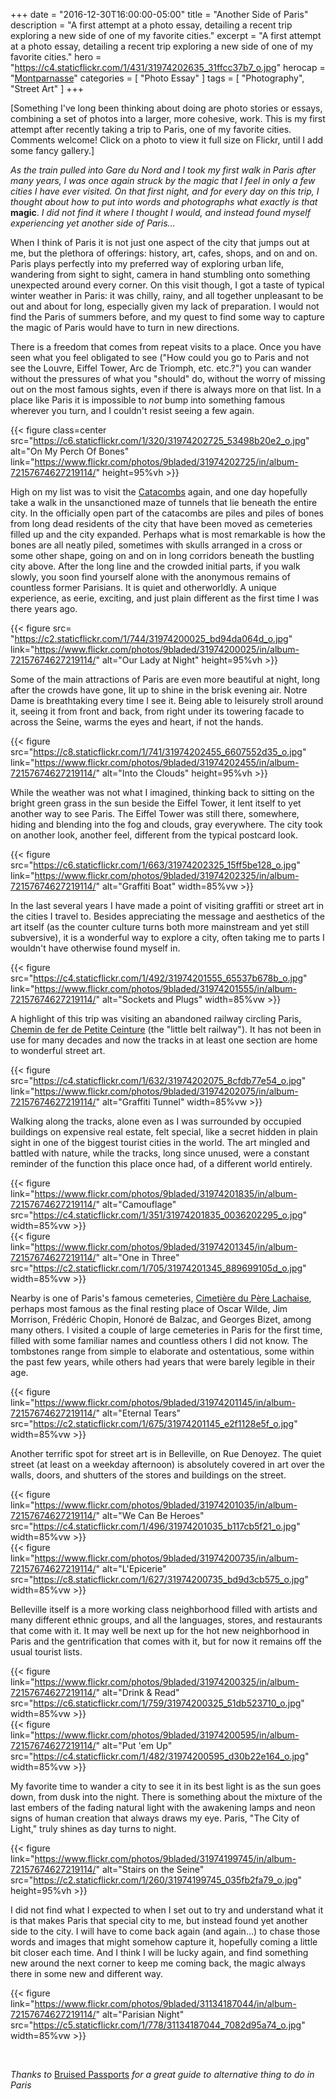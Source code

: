 +++
date = "2016-12-30T16:00:00-05:00"
title = "Another Side of Paris"
description = "A first attempt at a photo essay, detailing a recent trip exploring a new side of one of my favorite cities."
excerpt = "A first attempt at a photo essay, detailing a recent trip exploring a new side of one of my favorite cities."
hero = "https://c4.staticflickr.com/1/431/31974202635_31ffcc37b7_o.jpg"
herocap = "[Montparnasse](https://www.flickr.com/photos/9bladed/31974202635/in/album-72157674627219114/)"
categories = [ "Photo Essay" ]
tags = [ "Photography", "Street Art" ]
+++

[Something I've long been thinking about doing are photo stories or essays, combining a set of photos into a larger, more cohesive, work. This is my first attempt after recently taking a trip to Paris, one of my favorite cities. Comments welcome! Click on a photo to view it full size on Flickr, until I add some fancy gallery.]

*As the train pulled into Gare du Nord and I took my first walk in Paris after many years, I was once again struck by the magic that I feel in only a few cities I have ever visited. On that first night, and for every day on this trip, I thought about how to put into words and photographs what exactly is that* **magic**. *I did not find it where I thought I would, and instead found myself experiencing yet another side of Paris&#x2026;*

When I think of Paris it is not just one aspect of the city that jumps out at me, but the plethora of offerings: history, art, cafes, shops, and on and on. Paris plays perfectly into my preferred way of exploring urban life, wandering from sight to sight, camera in hand stumbling onto something unexpected around every corner. On this visit though, I got a taste of typical winter weather in Paris: it was chilly, rainy, and all together unpleasant to be out and about for long, especially given my lack of preparation. I would not find the Paris of summers before, and my quest to find some way to capture the magic of Paris would have to turn in new directions.

There is a freedom that comes from repeat visits to a place. Once you have seen what you feel obligated to see ("How could you go to Paris and not see the Louvre, Eiffel Tower, Arc de Triomph, etc. etc.?") you can wander without the pressures of what you "should" do, without the worry of missing out on the most famous sights, even if there is always more on that list. In a place like Paris it is impossible to *not* bump into something famous wherever you turn, and I couldn't resist seeing a few again.

{{< figure class=center src="https://c6.staticflickr.com/1/320/31974202725_53498b20e2_o.jpg" alt="On My Perch Of Bones" link="https://www.flickr.com/photos/9bladed/31974202725/in/album-72157674627219114/" height=95%vh >}}

High on my list was to visit the [Catacombs](https://en.wikipedia.org/wiki/Catacombs_of_Paris) again, and one day hopefully take a walk in the unsanctioned maze of tunnels that lie beneath the entire city. In the officially open part of the catacombs are piles and piles of bones from long dead residents of the city that have been moved as cemeteries filled up and the city expanded. Perhaps what is most remarkable is how the bones are all neatly piled, sometimes with skulls arranged in a cross or some other shape, going on and on in long corridors beneath the bustling city above. After the long line and the crowded initial parts, if you walk slowly, you soon find yourself alone with the anonymous remains of countless former Parisians. It is quiet and otherworldly. A unique experience, as eerie, exciting, and just plain different as the first time I was there years ago.

{{< figure src= "https://c2.staticflickr.com/1/744/31974200025_bd94da064d_o.jpg" link="https://www.flickr.com/photos/9bladed/31974200025/in/album-72157674627219114/" alt="Our Lady at Night" height=95%vh >}}

Some of the main attractions of Paris are even more beautiful at night, long after the crowds have gone, lit up to shine in the brisk evening air. Notre Dame is breathtaking every time I see it. Being able to leisurely stroll around it, seeing it from front and back, from right under its towering facade to across the Seine, warms the eyes and heart, if not the hands.

{{< figure  src="https://c8.staticflickr.com/1/741/31974202455_6607552d35_o.jpg" link="https://www.flickr.com/photos/9bladed/31974202455/in/album-72157674627219114/" alt="Into the Clouds" height=95%vh >}}

While the weather was not what I imagined, thinking back to sitting on the bright green grass in the sun beside the Eiffel Tower, it lent itself to yet another way to see Paris. The Eiffel Tower was still there, somewhere, hiding and blending into the fog and clouds, gray everywhere. The city took on another look, another feel, different from the typical postcard look.

{{< figure src="https://c6.staticflickr.com/1/663/31974202325_15ff5be128_o.jpg" link="https://www.flickr.com/photos/9bladed/31974202325/in/album-72157674627219114/" alt="Graffiti Boat" width=85%vw >}}

In the last several years I have made a point of visiting graffiti or street art in the cities I travel to. Besides appreciating the message and aesthetics of the art itself (as the counter culture turns both more mainstream and yet still subversive), it is a wonderful way to explore a city, often taking me to parts I wouldn't have otherwise found myself in.

{{< figure src="https://c4.staticflickr.com/1/492/31974201555_65537b678b_o.jpg" link="https://www.flickr.com/photos/9bladed/31974201555/in/album-72157674627219114/" alt="Sockets and Plugs" width=85%vw >}}

A highlight of this trip was visiting an abandoned railway circling Paris, [Chemin de fer de Petite Ceinture](https://en.wikipedia.org/wiki/Chemin_de_fer_de_Petite_Ceinture) (the "little belt railway"). It has not been in use for many decades and now the tracks in at least one section are home to wonderful street art.

{{< figure src="https://c4.staticflickr.com/1/632/31974202075_8cfdb77e54_o.jpg" link="https://www.flickr.com/photos/9bladed/31974202075/in/album-72157674627219114/" alt="Graffiti Tunnel" width=85%vw >}}

Walking along the tracks, alone even as I was surrounded by occupied buildings on expensive real estate, felt special, like a secret hidden in plain sight in one of the biggest tourist cities in the world. The art mingled and battled with nature, while the tracks, long since unused, were a constant reminder of the function this place once had, of a different world entirely.

{{< figure link="https://www.flickr.com/photos/9bladed/31974201835/in/album-72157674627219114/" alt="Camouflage" src="https://c4.staticflickr.com/1/351/31974201835_0036202295_o.jpg" width=85%vw >}}
\
{{< figure link="https://www.flickr.com/photos/9bladed/31974201345/in/album-72157674627219114/" alt="One in Three" src="https://c2.staticflickr.com/1/705/31974201345_889699105d_o.jpg" width=85%vw >}}

Nearby is one of Paris's famous cemeteries, [Cimetière du Père Lachaise](https://en.wikipedia.org/wiki/P%25C3%25A8re_Lachaise_Cemetery), perhaps most famous as the final resting place of Oscar Wilde, Jim Morrison, Frédéric Chopin, Honoré de Balzac, and Georges Bizet, among many others. I visited a couple of large cemeteries in Paris for the first time, filled with some familiar names and countless others I did not know. The tombstones range from simple to elaborate and ostentatious, some within the past few years, while others had years that were barely legible in their age.

{{< figure link="https://www.flickr.com/photos/9bladed/31974201145/in/album-72157674627219114/" alt="Eternal Tears" src="https://c2.staticflickr.com/1/675/31974201145_e2f1128e5f_o.jpg" width=85%vw >}}

Another terrific spot for street art is in Belleville, on Rue Denoyez. The quiet street (at least on a weekday afternoon) is absolutely covered in art over the walls, doors, and shutters of the stores and buildings on the street.

{{< figure link="https://www.flickr.com/photos/9bladed/31974201035/in/album-72157674627219114/" alt="We Can Be Heroes" src="https://c4.staticflickr.com/1/496/31974201035_b117cb5f21_o.jpg" width=85%vw >}}
\
{{< figure link="https://www.flickr.com/photos/9bladed/31974200735/in/album-72157674627219114/" alt="L&#x27;Epicerie" src="https://c8.staticflickr.com/1/627/31974200735_bd9d3cb575_o.jpg" width=85%vw >}}

Belleville itself is a more working class neighborhood filled with artists and many different ethnic groups, and all the languages, stores, and restaurants that come with it. It may well be next up for the hot new neighborhood in Paris and the gentrification that comes with it, but for now it remains off the usual tourist lists.

{{< figure link="https://www.flickr.com/photos/9bladed/31974200325/in/album-72157674627219114/" alt="Drink &amp; Read" src="https://c6.staticflickr.com/1/759/31974200325_51db523710_o.jpg" width=85%vw >}}
\
{{< figure link="https://www.flickr.com/photos/9bladed/31974200595/in/album-72157674627219114/" alt="Put &#x27;em Up" src="https://c4.staticflickr.com/1/482/31974200595_d30b22e164_o.jpg" width=85%vw >}}

My favorite time to wander a city to see it in its best light is as the sun goes down, from dusk into the night. There is something about the mixture of the last embers of the fading natural light with the awakening lamps and neon signs of human creation that always draws my eye. Paris, "The City of Light," truly shines as day turns to night.

{{< figure link="https://www.flickr.com/photos/9bladed/31974199745/in/album-72157674627219114/" alt="Stairs on the Seine" src="https://c2.staticflickr.com/1/260/31974199745_035fb2fa79_o.jpg" height=95%vh >}}

I did not find what I expected to when I set out to try and understand what it is that makes Paris that special city to me, but instead found yet another side to the city. I will have to come back again (and again&#x2026;) to chase those words and images that might somehow capture it, hopefully coming a little bit closer each time. And I think I will be lucky again, and find something new around the next corner to keep me coming back, the magic always there in some new and different way.

{{< figure link="https://www.flickr.com/photos/9bladed/31134187044/in/album-72157674627219114/" alt="Parisian Night" src="https://c5.staticflickr.com/1/778/31134187044_7082d95a74_o.jpg" width=85%vw >}}

 <br>

*Thanks to* [Bruised Passports](http://www.bruisedpassports.com/everything/paris-must-dos) *for a great guide to alternative thing to do in Paris*
